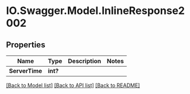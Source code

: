 # IO.Swagger.Model.InlineResponse2002
## Properties

Name | Type | Description | Notes
------------ | ------------- | ------------- | -------------
**ServerTime** | **int?** |  | 

[[Back to Model list]](../README.md#documentation-for-models) [[Back to API list]](../README.md#documentation-for-api-endpoints) [[Back to README]](../README.md)

